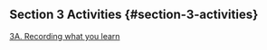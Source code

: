 ## Section 3 Activities {#section-3-activities}

[3A. Recording what you learn](/3_the_community_mapping_process/section_3_activities/3a-recording-what-you-learn.html)

